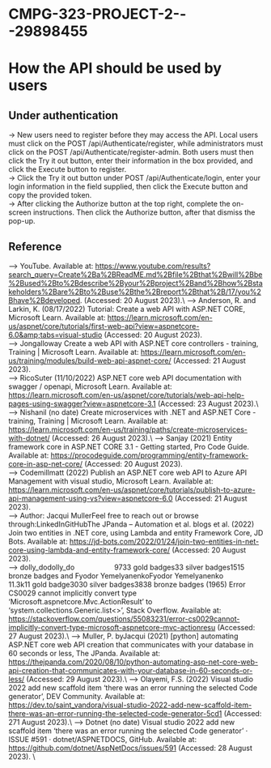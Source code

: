 # CMPG-323-PROJECT-2---29898455
# How the API should be used by users
## Under authentication

-> New users need to register before they may access the API. Local users must click on the POST /api/Authenticate/register, while administrators must click on the POST /api/Authenticate/register-admin. Both users must then click the Try it out button, enter their information in the box provided, and click the Execute button to register.\
-> Click the Try it out button under POST /api/Authenticate/login, enter your login information in the field supplied, then click the Execute button and copy the provided token. \
-> After clicking the Authorize button at the top right, complete the on-screen instructions. Then click the Authorize button, after that dismiss the pop-up.


## Reference
--> YouTube. Available at: https://www.youtube.com/results?search_query=Create%2Ba%2BReadME.md%2Bfile%2Bthat%2Bwill%2Bbe%2Bused%2Bto%2Bdescribe%2Byour%2Bproject%2Band%2Bhow%2Bstakeholders%2Bare%2Bto%2Buse%2Bthe%2Breport%2Bthat%2B/17/you%2Bhave%2Bdeveloped. (Accessed: 20 August 2023).\ 
--> Anderson, R. and Larkin, K. (08/17/2022) Tutorial: Create a web API with ASP.NET CORE, Microsoft Learn. Available at: https://learn.microsoft.com/en-us/aspnet/core/tutorials/first-web-api?view=aspnetcore-6.0&amp;tabs=visual-studio (Accessed: 20 August 2023). \
--> Jongalloway Create a web API with ASP.NET core controllers - training, Training | Microsoft Learn. Available at: https://learn.microsoft.com/en-us/training/modules/build-web-api-aspnet-core/ (Accessed: 21 August 2023).\
-->  RicoSuter (11/10/2022) ASP.NET core web API documentation with swagger / openapi, Microsoft Learn. Available at: https://learn.microsoft.com/en-us/aspnet/core/tutorials/web-api-help-pages-using-swagger?view=aspnetcore-3.1 (Accessed: 23 August 2023).\ 
--> Nishanil (no date) Create microservices with .NET and ASP.NET Core - training, Training | Microsoft Learn. Available at: https://learn.microsoft.com/en-us/training/paths/create-microservices-with-dotnet/ (Accessed: 26 August 2023).\ 
--> Sanjay (2021) Entity framework core in ASP.NET CORE 3.1 - Getting started, Pro Code Guide. Available at: https://procodeguide.com/programming/entity-framework-core-in-asp-net-core/ (Accessed: 20 August 2023). \
--> Codemillmatt (2022) Publish an ASP.NET core web API to Azure API Management with visual studio, Microsoft Learn. Available at: https://learn.microsoft.com/en-us/aspnet/core/tutorials/publish-to-azure-api-management-using-vs?view=aspnetcore-6.0 (Accessed: 21 August 2023). \
--> Author: Jacqui MullerFeel free to reach out or browse through:LinkedInGitHubThe JPanda – Automation et al. blogs et al. (2022) Join two entities in .NET core, using Lambda and entity Framework Core, JD Bots. Available at: https://jd-bots.com/2022/01/24/join-two-entities-in-net-core-using-lambda-and-entity-framework-core/ (Accessed: 20 August 2023). \
--> dolly_dodolly_do&nbsp; &nbsp; &nbsp; &nbsp; &nbsp; &nbsp; &nbsp; &nbsp; &nbsp; &nbsp; 9733 gold badges33 silver badges1515 bronze badges and Fyodor YemelyanenkoFyodor Yemelyanenko&nbsp; &nbsp; &nbsp; &nbsp; &nbsp; &nbsp; &nbsp; &nbsp; &nbsp; &nbsp; 11.3k11 gold badge3030 silver badges3838 bronze badges (1965) Error CS0029 cannot implicitly convert type ‘Microsoft.aspnetcore.Mvc.ActionResult’ to ‘system.collections.Generic.list&lt;&gt;’, Stack Overflow. Available at: https://stackoverflow.com/questions/55083231/error-cs0029cannot-implicitly-convert-type-microsoft-aspnetcore-mvc-actionresu (Accessed: 27 August 2023).\ 
--> Muller, P. byJacqui (2021) [python] automating ASP.NET core web API creation that communicates with your database in 60 seconds or less, The JPanda. Available at: https://thejpanda.com/2020/08/10/python-automating-asp-net-core-web-api-creation-that-communicates-with-your-database-in-60-seconds-or-less/ (Accessed: 29 August 2023).\ 
--> Olayemi, F.S. (2022) Visual studio 2022 add new scaffold item ‘there was an error running the selected Code generator’, DEV Community. Available at: https://dev.to/saint_vandora/visual-studio-2022-add-new-scaffold-item-there-was-an-error-running-the-selected-code-generator-5cd1 (Accessed: 271 August 2023).\ 
--> Dotnet (no date) Visual studio 2022 add new scaffold item ‘there was an error running the selected Code generator’ · ISSUE #591 · dotnet/ASPNETDOCS, GitHub. Available at: https://github.com/dotnet/AspNetDocs/issues/591 (Accessed: 28 August 2023). \


